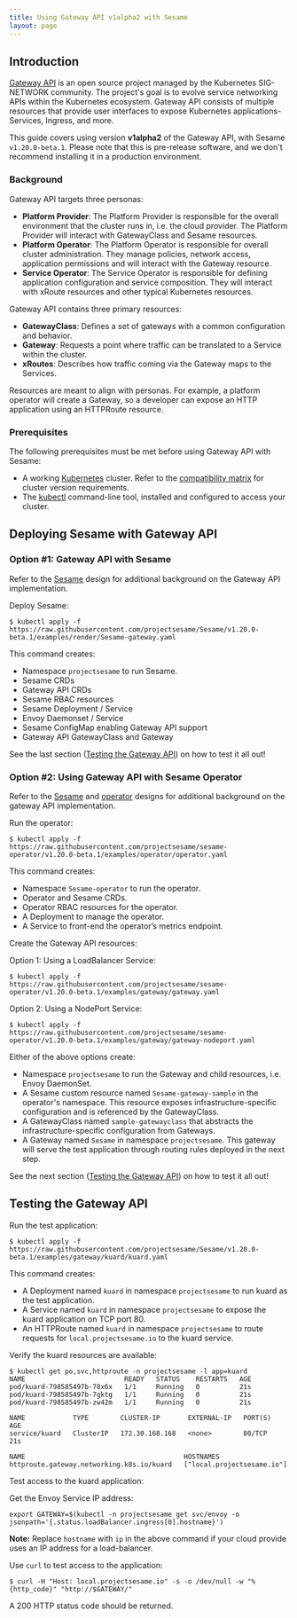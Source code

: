 ```yaml
---
title: Using Gateway API v1alpha2 with Sesame
layout: page
---
```


## Introduction

[Gateway API][1] is an open source project managed by the Kubernetes SIG-NETWORK community. The project's goal is to
evolve service networking APIs within the Kubernetes ecosystem. Gateway API consists of multiple resources that provide
user interfaces to expose Kubernetes applications- Services, Ingress, and more.

This guide covers using version **v1alpha2** of the Gateway API, with Sesame `v1.20.0-beta.1`.
Please note that this is pre-release software, and we don't recommend installing it in a production environment.

### Background

Gateway API targets three personas:

- __Platform Provider__: The Platform Provider is responsible for the overall environment that the cluster runs in, i.e.
  the cloud provider. The Platform Provider will interact with GatewayClass and Sesame resources.
- __Platform Operator__: The Platform Operator is responsible for overall cluster administration. They manage policies,
  network access, application permissions and will interact with the Gateway resource.
- __Service Operator__: The Service Operator is responsible for defining application configuration and service
  composition. They will interact with xRoute resources and other typical Kubernetes resources.

Gateway API contains three primary resources:

- __GatewayClass__: Defines a set of gateways with a common configuration and behavior.
- __Gateway__: Requests a point where traffic can be translated to a Service within the cluster.
- __xRoutes__: Describes how traffic coming via the Gateway maps to the Services.

Resources are meant to align with personas. For example, a platform operator will create a Gateway, so a developer can
expose an HTTP application using an HTTPRoute resource.

### Prerequisites
The following prerequisites must be met before using Gateway API with Sesame:

- A working [Kubernetes][2] cluster. Refer to the [compatibility matrix][3] for cluster version requirements.
- The [kubectl][4] command-line tool, installed and configured to access your cluster.

## Deploying Sesame with Gateway API

### Option #1: Gateway API with Sesame

Refer to the [Sesame][6] design for additional background on the Gateway API implementation.

Deploy Sesame:
```shell
$ kubectl apply -f https://raw.githubusercontent.com/projectsesame/Sesame/v1.20.0-beta.1/examples/render/Sesame-gateway.yaml
```
This command creates:

- Namespace `projectsesame` to run Sesame.
- Sesame CRDs
- Gateway API CRDs
- Sesame RBAC resources
- Sesame Deployment / Service
- Envoy Daemonset / Service
- Sesame ConfigMap enabling Gateway API support
- Gateway API GatewayClass and Gateway

See the last section ([Testing the Gateway API](#testing-the-gateway-api)) on how to test it all out!

### Option #2: Using Gateway API with Sesame Operator

Refer to the [Sesame][6] and [operator][7] designs for additional background on the gateway API implementation.

Run the operator:
```shell
$ kubectl apply -f https://raw.githubusercontent.com/projectsesame/sesame-operator/v1.20.0-beta.1/examples/operator/operator.yaml
```
This command creates:

- Namespace `Sesame-operator` to run the operator.
- Operator and Sesame CRDs.
- Operator RBAC resources for the operator.
- A Deployment to manage the operator.
- A Service to front-end the operator’s metrics endpoint.

Create the Gateway API resources:

Option 1: Using a LoadBalancer Service:
```shell
$ kubectl apply -f https://raw.githubusercontent.com/projectsesame/sesame-operator/v1.20.0-beta.1/examples/gateway/gateway.yaml
```

Option 2: Using a NodePort Service:
```shell
$ kubectl apply -f https://raw.githubusercontent.com/projectsesame/sesame-operator/v1.20.0-beta.1/examples/gateway/gateway-nodeport.yaml
```

Either of the above options create:

- Namespace `projectsesame` to run the Gateway and child resources, i.e. Envoy DaemonSet.
- A Sesame custom resource named `Sesame-gateway-sample` in the operator's namespace. This resource exposes infrastructure-specific configuration and is referenced by the GatewayClass.
- A GatewayClass named `sample-gatewayclass` that abstracts the infrastructure-specific configuration from Gateways.
- A Gateway named `Sesame` in namespace `projectsesame`. This gateway will serve the test application through routing rules deployed in the next step.

See the next section ([Testing the Gateway API](#testing-the-gateway-api)) on how to test it all out!

## Testing the Gateway API

Run the test application:
```shell
$ kubectl apply -f https://raw.githubusercontent.com/projectsesame/Sesame/v1.20.0-beta.1/examples/gateway/kuard/kuard.yaml
```
This command creates:

- A Deployment named `kuard` in namespace `projectsesame` to run kuard as the test application.
- A Service named `kuard` in namespace `projectsesame` to expose the kuard application on TCP port 80.
- An HTTPRoute named `kuard` in namespace `projectsesame` to route requests for `local.projectsesame.io` to the kuard
  service.

Verify the kuard resources are available:
```shell
$ kubectl get po,svc,httproute -n projectsesame -l app=kuard
NAME                         READY   STATUS    RESTARTS   AGE
pod/kuard-798585497b-78x6x   1/1     Running   0          21s
pod/kuard-798585497b-7gktg   1/1     Running   0          21s
pod/kuard-798585497b-zw42m   1/1     Running   0          21s

NAME            TYPE        CLUSTER-IP       EXTERNAL-IP   PORT(S)   AGE
service/kuard   ClusterIP   172.30.168.168   <none>        80/TCP    21s

NAME                                        HOSTNAMES
httproute.gateway.networking.k8s.io/kuard   ["local.projectsesame.io"]
```

Test access to the kuard application:

Get the Envoy Service IP address:
```shell
export GATEWAY=$(kubectl -n projectsesame get svc/envoy -o jsonpath='{.status.loadBalancer.ingress[0].hostname}')
```
__Note:__ Replace `hostname` with `ip` in the above command if your cloud provide uses an IP address for a
load-balancer.

Use `curl` to test access to the application:
```shell
$ curl -H "Host: local.projectsesame.io" -s -o /dev/null -w "%{http_code}" "http://$GATEWAY/"
```
A 200 HTTP status code should be returned.

[1]: https://gateway-api.sigs.k8s.io/
[2]: https://kubernetes.io/
[3]: https://projectsesame.io/resources/compatibility-matrix/
[4]: https://kubernetes.io/docs/tasks/tools/install-kubectl/
[5]: https://github.com/projectsesame/sesame-operator
[6]: https://github.com/projectsesame/sesame/blob/main/design/gateway-apis-implementation.md
[7]: https://github.com/projectsesame/sesame-operator/blob/main/design/gateway-api.md
